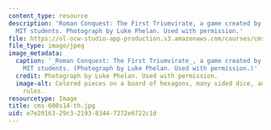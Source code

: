 ```yaml
---
content_type: resource
description: 'Roman Conquest: The First Triumvirate, a game created by a group of
  MIT students. Photograph by Luke Phelan. Used with permission.'
file: https://ol-ocw-studio-app-production.s3.amazonaws.com/courses/cms-608-game-design-spring-2014/e7e2016329c3219383447272e6722c1d_cms-608s14-th.jpg
file_type: image/jpeg
image_metadata:
  caption: '_Roman Conquest: The First Triumvirate_, a game created by a group of
    MIT students. (Photograph by Luke Phelan. Used with permission.)'
  credit: Photograph by Luke Phelan. Used with permission.
  image-alt: Colored pieces on a board of hexagons, many sided dice, and a sheet of
    rules.
resourcetype: Image
title: cms-608s14-th.jpg
uid: e7e20163-29c3-2193-8344-7272e6722c1d
---
```

